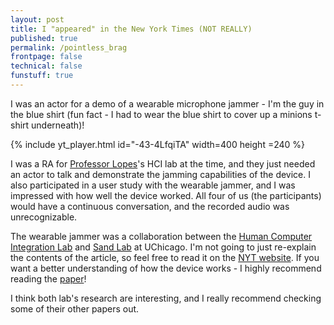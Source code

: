 ```yaml
---
layout: post
title: I "appeared" in the New York Times (NOT REALLY)
published: true
permalink: /pointless_brag
frontpage: false
technical: false
funstuff: true
---
```



I was an actor for a demo of a wearable microphone jammer - I'm the guy in the blue shirt (fun fact - I had to wear the blue shirt to cover up a minions t-shirt underneath)! 

{% include yt_player.html id="-43-4LfqiTA" width=400 height =240 %}

I was a RA for [Professor Lopes](http://plopes.org/)'s HCI lab at the time, and they just needed an actor to talk and demonstrate the jamming capabilities of the device. I also participated in a user study with the wearable jammer, and I was impressed with how well the device worked. All four of us (the participants) would have a continuous conversation, and the recorded audio was unrecognizable. 

The wearable jammer was a collaboration between the [Human Computer Integration Lab](https://lab.plopes.org/) and [Sand Lab](http://sandlab.cs.uchicago.edu/) at UChicago. I'm not going to just re-explain the contents of the article, so feel free to read it on the [NYT website](https://www.nytimes.com/2020/02/14/technology/alexa-jamming-bracelet-privacy-armor.html). If you want a better understanding of how the device works - I highly recommend reading the [paper](https://dl.acm.org/doi/10.1145/3313831.3376304)!

I think both lab's research are interesting, and I really recommend checking some of their other papers out.
